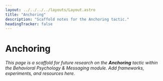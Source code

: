 ```yaml
---
layout: ../../../../layouts/Layout.astro
title: "Anchoring"
description: "Scaffold notes for the Anchoring tactic."
headingTracker: false
---
```

# Anchoring

_This page is a scaffold for future research on the **Anchoring** tactic within the Behavioral Psychology & Messaging module. Add frameworks, experiments, and resources here._
